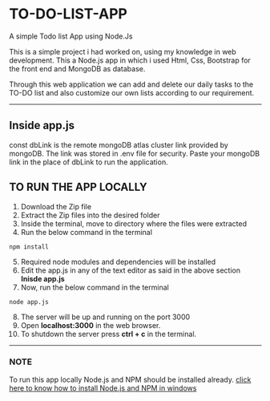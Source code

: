 # TO-DO-LIST-APP

A simple Todo list App using Node.Js

This is a simple project i had worked on, using my knowledge in web development. This a Node.js app in which i used Html, Css, Bootstrap for the front end and MongoDB as database.

Through this web application we can add and delete our daily tasks to the TO-DO list and also customize our own lists according to our requirement.

----

## Inside app.js
const dbLink is the remote mongoDB atlas cluster link provided by mongoDB. The link was stored in .env file for security. Paste your mongoDB link in the place of dbLink to run the application.   

## TO RUN THE APP LOCALLY

1. Download the Zip file
2. Extract the Zip files into the desired folder
3. Inside the terminal, move to directory where the files were extracted
4. Run the below command in the terminal
```
npm install
```
5. Required node modules and dependencies will be installed
6. Edit the app.js in any of the text editor as said in the above section **Inisde app.js**
7. Now, run the below command in the terminal
```
node app.js
```
8. The server will be up and running on the port 3000
9. Open **localhost:3000** in the web browser.
10. To shutdown the server press **ctrl + c** in the terminal.

----
### NOTE
To run this app locally Node.js and NPM should be installed already.
[click here to know how to install Node.js and NPM in windows](https://phoenixnap.com/kb/install-node-js-npm-on-windows)
